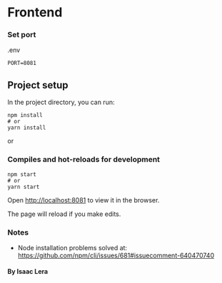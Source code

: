 # Frontend

### Set port
.env
```
PORT=8081
```


## Project setup

In the project directory, you can run:

```
npm install
# or
yarn install
```

or

### Compiles and hot-reloads for development

```
npm start
# or
yarn start
```

Open [http://localhost:8081](http://localhost:8081) to view it in the browser.

The page will reload if you make edits.
### Notes
- Node installation problems solved at: https://github.com/npm/cli/issues/681#issuecomment-640470740

#### By Isaac Lera